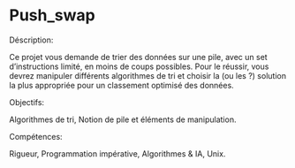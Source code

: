 # Push_swap

Déscription:

Ce projet vous demande de trier des données sur une pile, avec un set d’instructions limité, en moins de coups possibles. Pour le réussir, vous devrez manipuler différents algorithmes de tri et choisir la (ou les ?) solution la plus appropriée pour un classement optimisé des données.

Objectifs:

Algorithmes de tri, Notion de pile et éléments de manipulation.

Compétences:

Rigueur, Programmation impérative, Algorithmes & IA, Unix. 
